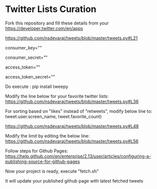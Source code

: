 # Twitter Lists Curation

Fork this repository and fill these details from your https://developer.twitter.com/en/apps


https://github.com/nsdevaraj/tweets/blob/master/tweets.py#L21

consumer_key=""

consumer_secret=""

access_token=""

access_token_secret=""


Do execute :
pip install tweepy

Modify the line below for your favorite twitter lists:
https://github.com/nsdevaraj/tweets/blob/master/tweets.py#L36

For sorting based on "likes" instead of "retweets", modify below line to:
  tweet.user.screen_name, tweet.favorite_count) 

https://github.com/nsdevaraj/tweets/blob/master/tweets.py#L48

Modify the limit by editing the below line:
https://github.com/nsdevaraj/tweets/blob/master/tweets.py#L56

Follow steps for Github Pages:
https://help.github.com/en/enterprise/2.13/user/articles/configuring-a-publishing-source-for-github-pages

Now your project is ready, execute "fetch.sh"

It will update your published github page with latest fetched tweets
